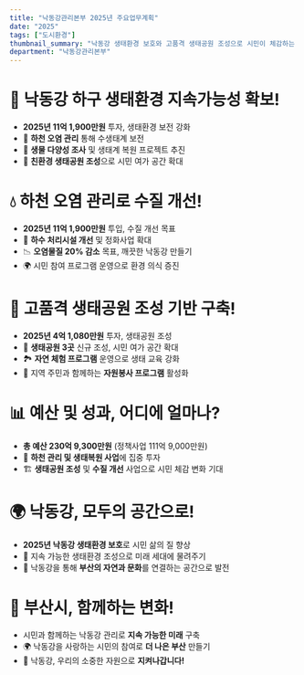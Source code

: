 ```yaml
---
title: "낙동강관리본부 2025년 주요업무계획"
date: "2025"
tags: ["도시환경"]
thumbnail_summary: "낙동강 생태환경 보호와 고품격 생태공원 조성으로 시민이 체감하는 변화!"
department: "낙동강관리본부"
---
```


# 🌿 낙동강 하구 **생태환경 지속가능성 확보!**

- **2025년 11억 1,900만원** 투자, 생태환경 보전 강화
- 🌊 **하천 오염 관리** 통해 수생태계 보전
- 🦢 **생물 다양성 조사** 및 생태계 복원 프로젝트 추진
- 🌱 **친환경 생태공원 조성**으로 시민 여가 공간 확대

# 💧 하천 오염 관리로 **수질 개선!**

- **2025년 11억 1,900만원** 투입, 수질 개선 목표
- 🚰 **하수 처리시설 개선** 및 정화사업 확대
- 📉 **오염물질 20% 감소** 목표, 깨끗한 낙동강 만들기
- 🌍 시민 참여 프로그램 운영으로 환경 의식 증진

# 🌳 고품격 생태공원 **조성 기반 구축!**

- **2025년 4억 1,080만원** 투자, 생태공원 조성
- 🌼 **생태공원 3곳** 신규 조성, 시민 여가 공간 확대
- 🏞️ **자연 체험 프로그램** 운영으로 생태 교육 강화
- 🌳 지역 주민과 함께하는 **자원봉사 프로그램** 활성화

# 📊 예산 및 성과, **어디에 얼마나?**

- **총 예산 230억 9,300만원** (정책사업 111억 9,000만원)
- 🌊 **하천 관리 및 생태복원 사업**에 집중 투자
- 🏗️ **생태공원 조성** 및 **수질 개선** 사업으로 시민 체감 변화 기대

# 🌍 낙동강, **모두의 공간으로!**

- **2025년 낙동강 생태환경 보호**로 시민 삶의 질 향상
- 🌱 지속 가능한 생태환경 조성으로 미래 세대에 물려주기
- 🌊 낙동강을 통해 **부산의 자연과 문화**를 연결하는 공간으로 발전

# 🌟 부산시, **함께하는 변화!**

- 시민과 함께하는 낙동강 관리로 **지속 가능한 미래** 구축
- 🌍 낙동강을 사랑하는 시민의 참여로 **더 나은 부산** 만들기
- 💚 낙동강, 우리의 소중한 자원으로 **지켜나갑니다!**